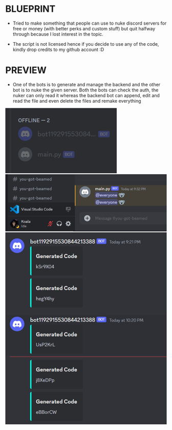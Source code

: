 # BLUEPRINT
- Tried to make something that people can use to nuke discord servers for free or money (with better perks and custom stuff) but quit halfway through because I lost interest in the topic.

- The script is not licensed hence if you decide to use any of the code, kindly drop credits to my github account :D

# PREVIEW
- One of the bots is to generate and manage the backend and the other bot is to nuke the given server. Both the bots can check the auth, the nuker can only read it whereas the backend bot can append, edit and read the file and even delete the files and remake everything

![image](img/image-1.png)
![image](img/image.png)
![image](img/botdm.png)
